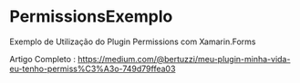 # PermissionsExemplo
Exemplo de Utilização do Plugin Permissions com Xamarin.Forms

Artigo Completo : https://medium.com/@bertuzzi/meu-plugin-minha-vida-eu-tenho-permiss%C3%A3o-749d79ffea03
